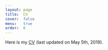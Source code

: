 ```yaml
---
layout: page
title:  CV
cover:  false
menu:   true
order:  6
---
```


Here is my [CV](/assets/img/CV.pdf)
(last updated on May 5th, 2019).